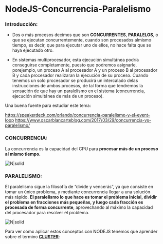# NodeJS-Concurrencia-Paralelismo

### Introducción:
- Dos o más procesos decimos que son **CONCURRENTES**, **PARALELOS**, o que se ejecutan concurrentemente, cuando son procesados almismo tiempo, es decir, que para ejecutar uno de ellos, no hace falta que se haya ejecutado otro.

- En sistemas multiprocesador, esta ejecución simultánea podría conseguirse completamente, puesto que podremos asignarle, porejemplo, un proceso A al procesador A y un proceso B al procesador B y cada procesador realizaran la ejecución de su proceso.
Cuando tenemos un solo procesador se producirá un intercalado delas instrucciones de ambos procesos, de tal forma que tendremos la sensación de que hay un paralelismo en el sistema (concurrencia, ejecución simultánea de más de un proceso).

Una buena fuente para estudiar este tema:

https://speakerdeck.com/orlando/concurrencia-paralelismo-y-el-event-loop
https://www.oscarblancarteblog.com/2017/03/29/concurrencia-vs-paralelismo/

### CONCURRENCIA:
La concurrencia es la capacidad del CPU para **procesar más de un proceso al mismo tiempo**.

![N|solid](https://www.oscarblancarteblog.com/wp-content/uploads/2017/03/1-1.png)

### PARALELISMO:
El paralelismo sigue la filosofía de “divide y vencerás”, ya que consiste en tomar un único problema, y mediante concurrencia llegar a una solución más rápido. **El paralelismo lo que hace es tomar el problema inicial, dividir el problema en fracciones más pequeñas, y luego cada fracción es procesada de forma concurrente**, aprovechando al máximo la capacidad del procesador para resolver el problema.

![N|solid](https://www.oscarblancarteblog.com/wp-content/uploads/2017/03/2.png)


Para ver como aplicar estos conceptos con NODEJS tenemos que aprender sobre el termino **[CLUSTER]**:

[CLUSTER]:https://github.com/damiancipolat/NodeJS-Concurrencia-Paralelismo/tree/master/cluster


